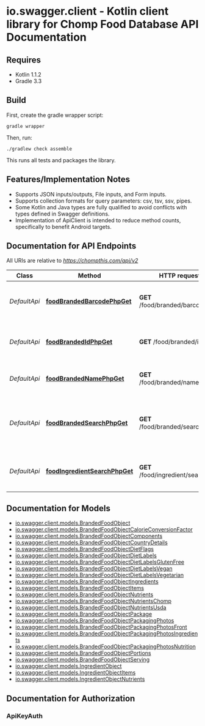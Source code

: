 # io.swagger.client - Kotlin client library for Chomp Food Database API Documentation

## Requires

* Kotlin 1.1.2
* Gradle 3.3

## Build

First, create the gradle wrapper script:

```
gradle wrapper
```

Then, run:

```
./gradlew check assemble
```

This runs all tests and packages the library.

## Features/Implementation Notes

* Supports JSON inputs/outputs, File inputs, and Form inputs.
* Supports collection formats for query parameters: csv, tsv, ssv, pipes.
* Some Kotlin and Java types are fully qualified to avoid conflicts with types defined in Swagger definitions.
* Implementation of ApiClient is intended to reduce method counts, specifically to benefit Android targets.

<a name="documentation-for-api-endpoints"></a>
## Documentation for API Endpoints

All URIs are relative to *https://chompthis.com/api/v2*

Class | Method | HTTP request | Description
------------ | ------------- | ------------- | -------------
*DefaultApi* | [**foodBrandedBarcodePhpGet**](docs/DefaultApi.md#foodbrandedbarcodephpget) | **GET** /food/branded/barcode.php | Get a branded food item using a barcode
*DefaultApi* | [**foodBrandedIdPhpGet**](docs/DefaultApi.md#foodbrandedidphpget) | **GET** /food/branded/id.php | Get a branded food item using an ID number
*DefaultApi* | [**foodBrandedNamePhpGet**](docs/DefaultApi.md#foodbrandednamephpget) | **GET** /food/branded/name.php | Get a branded food item by name
*DefaultApi* | [**foodBrandedSearchPhpGet**](docs/DefaultApi.md#foodbrandedsearchphpget) | **GET** /food/branded/search.php | Get data for branded food items using various search parameters
*DefaultApi* | [**foodIngredientSearchPhpGet**](docs/DefaultApi.md#foodingredientsearchphpget) | **GET** /food/ingredient/search.php | Get raw/generic food ingredient item(s)

<a name="documentation-for-models"></a>
## Documentation for Models

 - [io.swagger.client.models.BrandedFoodObject](docs/BrandedFoodObject.md)
 - [io.swagger.client.models.BrandedFoodObjectCalorieConversionFactor](docs/BrandedFoodObjectCalorieConversionFactor.md)
 - [io.swagger.client.models.BrandedFoodObjectComponents](docs/BrandedFoodObjectComponents.md)
 - [io.swagger.client.models.BrandedFoodObjectCountryDetails](docs/BrandedFoodObjectCountryDetails.md)
 - [io.swagger.client.models.BrandedFoodObjectDietFlags](docs/BrandedFoodObjectDietFlags.md)
 - [io.swagger.client.models.BrandedFoodObjectDietLabels](docs/BrandedFoodObjectDietLabels.md)
 - [io.swagger.client.models.BrandedFoodObjectDietLabelsGlutenFree](docs/BrandedFoodObjectDietLabelsGlutenFree.md)
 - [io.swagger.client.models.BrandedFoodObjectDietLabelsVegan](docs/BrandedFoodObjectDietLabelsVegan.md)
 - [io.swagger.client.models.BrandedFoodObjectDietLabelsVegetarian](docs/BrandedFoodObjectDietLabelsVegetarian.md)
 - [io.swagger.client.models.BrandedFoodObjectIngredients](docs/BrandedFoodObjectIngredients.md)
 - [io.swagger.client.models.BrandedFoodObjectItems](docs/BrandedFoodObjectItems.md)
 - [io.swagger.client.models.BrandedFoodObjectNutrients](docs/BrandedFoodObjectNutrients.md)
 - [io.swagger.client.models.BrandedFoodObjectNutrientsChomp](docs/BrandedFoodObjectNutrientsChomp.md)
 - [io.swagger.client.models.BrandedFoodObjectNutrientsUsda](docs/BrandedFoodObjectNutrientsUsda.md)
 - [io.swagger.client.models.BrandedFoodObjectPackage](docs/BrandedFoodObjectPackage.md)
 - [io.swagger.client.models.BrandedFoodObjectPackagingPhotos](docs/BrandedFoodObjectPackagingPhotos.md)
 - [io.swagger.client.models.BrandedFoodObjectPackagingPhotosFront](docs/BrandedFoodObjectPackagingPhotosFront.md)
 - [io.swagger.client.models.BrandedFoodObjectPackagingPhotosIngredients](docs/BrandedFoodObjectPackagingPhotosIngredients.md)
 - [io.swagger.client.models.BrandedFoodObjectPackagingPhotosNutrition](docs/BrandedFoodObjectPackagingPhotosNutrition.md)
 - [io.swagger.client.models.BrandedFoodObjectPortions](docs/BrandedFoodObjectPortions.md)
 - [io.swagger.client.models.BrandedFoodObjectServing](docs/BrandedFoodObjectServing.md)
 - [io.swagger.client.models.IngredientObject](docs/IngredientObject.md)
 - [io.swagger.client.models.IngredientObjectItems](docs/IngredientObjectItems.md)
 - [io.swagger.client.models.IngredientObjectNutrients](docs/IngredientObjectNutrients.md)

<a name="documentation-for-authorization"></a>
## Documentation for Authorization

<a name="ApiKeyAuth"></a>
### ApiKeyAuth


